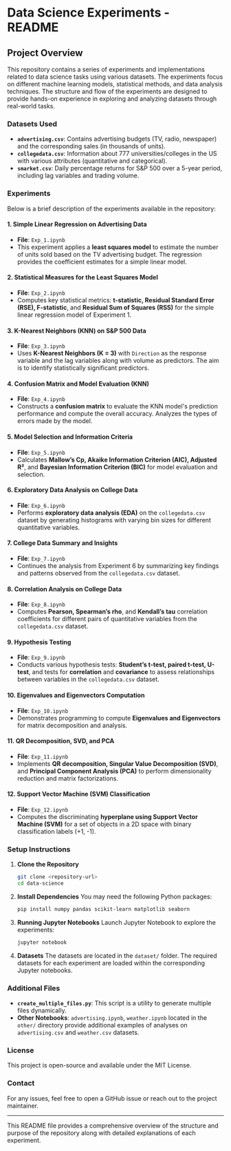 # Data Science Experiments - README

## Project Overview

This repository contains a series of experiments and implementations related to data science tasks using various datasets. The experiments focus on different machine learning models, statistical methods, and data analysis techniques. The structure and flow of the experiments are designed to provide hands-on experience in exploring and analyzing datasets through real-world tasks.

### Datasets Used

- **`advertising.csv`**: Contains advertising budgets (TV, radio, newspaper) and the corresponding sales (in thousands of units).
- **`collegedata.csv`**: Information about 777 universities/colleges in the US with various attributes (quantitative and categorical).
- **`smarket.csv`**: Daily percentage returns for S&P 500 over a 5-year period, including lag variables and trading volume.

### Experiments

Below is a brief description of the experiments available in the repository:

#### 1. **Simple Linear Regression on Advertising Data**
   - **File**: `Exp_1.ipynb`
   - This experiment applies a **least squares model** to estimate the number of units sold based on the TV advertising budget. The regression provides the coefficient estimates for a simple linear model.

#### 2. **Statistical Measures for the Least Squares Model**
   - **File**: `Exp_2.ipynb`
   - Computes key statistical metrics: **t-statistic, Residual Standard Error (RSE), F-statistic**, and **Residual Sum of Squares (RSS)** for the simple linear regression model of Experiment 1.

#### 3. **K-Nearest Neighbors (KNN) on S&P 500 Data**
   - **File**: `Exp_3.ipynb`
   - Uses **K-Nearest Neighbors (K = 3)** with `Direction` as the response variable and the lag variables along with volume as predictors. The aim is to identify statistically significant predictors.

#### 4. **Confusion Matrix and Model Evaluation (KNN)**
   - **File**: `Exp_4.ipynb`
   - Constructs a **confusion matrix** to evaluate the KNN model's prediction performance and compute the overall accuracy. Analyzes the types of errors made by the model.

#### 5. **Model Selection and Information Criteria**
   - **File**: `Exp_5.ipynb`
   - Calculates **Mallow’s Cp, Akaike Information Criterion (AIC), Adjusted R²**, and **Bayesian Information Criterion (BIC)** for model evaluation and selection.

#### 6. **Exploratory Data Analysis on College Data**
   - **File**: `Exp_6.ipynb`
   - Performs **exploratory data analysis (EDA)** on the `collegedata.csv` dataset by generating histograms with varying bin sizes for different quantitative variables.

#### 7. **College Data Summary and Insights**
   - **File**: `Exp_7.ipynb`
   - Continues the analysis from Experiment 6 by summarizing key findings and patterns observed from the `collegedata.csv` dataset.

#### 8. **Correlation Analysis on College Data**
   - **File**: `Exp_8.ipynb`
   - Computes **Pearson, Spearman’s rho**, and **Kendall’s tau** correlation coefficients for different pairs of quantitative variables from the `collegedata.csv` dataset.

#### 9. **Hypothesis Testing**
   - **File**: `Exp_9.ipynb`
   - Conducts various hypothesis tests: **Student’s t-test, paired t-test, U-test**, and tests for **correlation** and **covariance** to assess relationships between variables in the `collegedata.csv` dataset.

#### 10. **Eigenvalues and Eigenvectors Computation**
   - **File**: `Exp_10.ipynb`
   - Demonstrates programming to compute **Eigenvalues and Eigenvectors** for matrix decomposition and analysis.

#### 11. **QR Decomposition, SVD, and PCA**
   - **File**: `Exp_11.ipynb`
   - Implements **QR decomposition, Singular Value Decomposition (SVD)**, and **Principal Component Analysis (PCA)** to perform dimensionality reduction and matrix factorizations.

#### 12. **Support Vector Machine (SVM) Classification**
   - **File**: `Exp_12.ipynb`
   - Computes the discriminating **hyperplane using Support Vector Machine (SVM)** for a set of objects in a 2D space with binary classification labels (+1, -1).

### Setup Instructions

1. **Clone the Repository**
   ```bash
   git clone <repository-url>
   cd data-science
   ```

2. **Install Dependencies**
   You may need the following Python packages:
   ```bash
   pip install numpy pandas scikit-learn matplotlib seaborn
   ```

3. **Running Jupyter Notebooks**
   Launch Jupyter Notebook to explore the experiments:
   ```bash
   jupyter notebook
   ```

4. **Datasets**
   The datasets are located in the `dataset/` folder. The required datasets for each experiment are loaded within the corresponding Jupyter notebooks.

### Additional Files

- **`create_multiple_files.py`**: This script is a utility to generate multiple files dynamically.
- **Other Notebooks**: `advertising.ipynb`, `weather.ipynb` located in the `other/` directory provide additional examples of analyses on `advertising.csv` and `weather.csv` datasets.

### License

This project is open-source and available under the MIT License.

### Contact

For any issues, feel free to open a GitHub issue or reach out to the project maintainer.

---

This README file provides a comprehensive overview of the structure and purpose of the repository along with detailed explanations of each experiment.